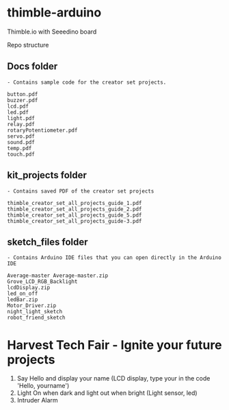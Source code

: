 # thimble-arduino
Thimble.io with Seeedino board

Repo structure

## Docs folder

    - Contains sample code for the creator set projects.

    button.pdf 
    buzzer.pdf 
    lcd.pdf 
    led.pdf 
    light.pdf 
    relay.pdf 
    rotaryPotentiometer.pdf 
    servo.pdf 
    sound.pdf 
    temp.pdf 
    touch.pdf

## kit_projects folder

    - Contains saved PDF of the creator set projects

    thimble_creator_set_all_projects_guide_1.pdf 
    thimble_creator_set_all_projects_guide_2.pdf 
    thimble_creator_set_all_projects_guide_5.pdf 
    thimble_creator_set_all_projects_guide-3.pdf

## sketch_files folder

    - Contains Arduino IDE files that you can open directly in the Arduino IDE
    
    Average-master Average-master.zip
    Grove_LCD_RGB_Backlight
    lcdDisplay.zip
    led_on_off
    ledBar.zip
    Motor_Driver.zip
    night_light_sketch
    robot_friend_sketch

# Harvest Tech Fair - Ignite your future projects

1. Say Hello and display your name (LCD display, type your in the code 'Hello, yourname')
2. Light On when dark and light out when bright (Light sensor, led)
3. Intruder Alarm